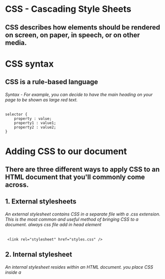 # CSS - Cascading Style Sheets
## CSS describes how elements should be rendered on screen, on paper, in speech, or on other media.

# CSS syntax
## CSS is a rule-based language
###### Syntax - For example, you can decide to have the main heading on your page to be shown as large red text.

    selector {
        property : value;
        property1 : value1;
        property2 : value2;
    }

# Adding CSS to our document
## There are three different ways to apply CSS to an HTML document that you'll commonly come across.

## 1. External stylesheets
###### An external stylesheet contains CSS in a separate file with a .css extension. This is the most common and useful method of bringing CSS to a document. always css file add in head element

     <link rel="stylesheet" href="styles.css" />

## 2. Internal stylesheet
###### An internal stylesheet resides within an HTML document.  you place CSS inside a <style> element contained inside the HTML <head>.

    <style>
        selector {
            property : value;
            property1 : value1;
            property2 : value2;     
                }
    </style>

## 3. Inline style
###### Inline styles are CSS declarations that affect a single HTML element, contained within a style attribute.

    <h1 style="property: value;property: value;"> Hello World! </h1>

## Comments
###### Best practice to write comments along with CSS. This helps you to remember how the code works as you come back later for fixes or enhancement.

    /* selector {
        property : value;
        property1 : value1;
        property2 : value2;
    } */

## White space
###### White space means actual spaces, tabs and new lines. Just as browsers ignore white space in HTML, browsers ignore white space inside CSS.

## Selectors

#### selectors type

| Selectors | Symbol |
|-----------|--------|
| Universal Selectors | * | 